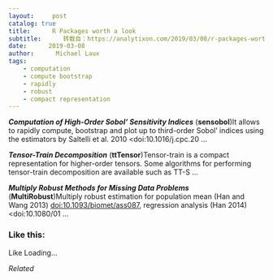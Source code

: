 ```yaml
---
layout:     post
catalog: true
title:      R Packages worth a look
subtitle:      转载自：https://analytixon.com/2019/03/08/r-packages-worth-a-look-1448/
date:      2019-03-08
author:      Michael Laux
tags:
    - computation
    - compute bootstrap
    - rapidly
    - robust
    - compact representation
---
```


***Computation of High-Order Sobol’ Sensitivity Indices*** (**sensobol**)It allows to rapidly compute, bootstrap and plot up to third-order Sobol’ indices using the estimators by Saltelli et al. 2010 <doi:10.1016/j.cpc.20 …

***Tensor-Train Decomposition*** (**ttTensor**)Tensor-train is a compact representation for higher-order tensors. Some algorithms for performing tensor-train decomposition are available such as TT-S …

***Multiply Robust Methods for Missing Data Problems*** (**MultiRobust**)Multiply robust estimation for population mean (Han and Wang 2013) <doi:10.1093/biomet/ass087>, regression analysis (Han 2014) <doi:10.1080/01 …





### Like this:

Like Loading...


*Related*

